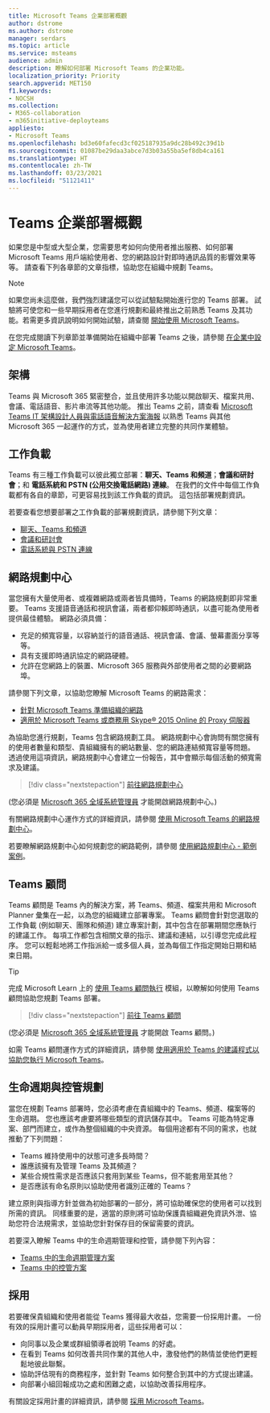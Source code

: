 ```yaml
---
title: Microsoft Teams 企業部署概觀
author: dstrome
ms.author: dstrome
manager: serdars
ms.topic: article
ms.service: msteams
audience: admin
description: 瞭解如何部署 Microsoft Teams 的企業功能。
localization_priority: Priority
search.appverid: MET150
f1.keywords:
- NOCSH
ms.collection:
- M365-collaboration
- m365initiative-deployteams
appliesto:
- Microsoft Teams
ms.openlocfilehash: bd3e60fafecd3cf025187935a9dc28b492c39d1b
ms.sourcegitcommit: 01087be29daa3abce7d3b03a55ba5ef8db4ca161
ms.translationtype: HT
ms.contentlocale: zh-TW
ms.lasthandoff: 03/23/2021
ms.locfileid: "51121411"
---
```

# <a name="teams-enterprise-deployment-overview"></a>Teams 企業部署概觀

如果您是中型或大型企業，您需要思考如何向使用者推出服務、如何部署 Microsoft Teams 用戶端給使用者、您的網路設計對即時通訊品質的影響效果等等。 請查看下列各章節的文章指標，協助您在組織中規劃 Teams。

> [!NOTE]
> 如果您尚未這麼做，我們強烈建議您可以從試驗點開始進行您的 Teams 部署。 試驗將可使您和一些早期採用者在您進行規劃和最終推出之前熟悉 Teams 及其功能。若需更多資訊說明如何開始試驗，請查閱 [開始使用 Microsoft Teams](get-started-with-teams-quick-start.md)。

在您完成閱讀下列章節並準備開始在組織中部署 Teams 之後，請參閱 [在企業中設定 Microsoft Teams](deploy-enterprise-setup.md)。

## <a name="architecture"></a>架構

Teams 與 Microsoft 365 緊密整合，並且使用許多功能以開啟聊天、檔案共用、會議、電話語音、影片串流等其他功能。 推出 Teams 之前，請查看 [Microsoft Teams IT 架構設計人員與電話語音解決方案海報](teams-architecture-solutions-posters.md) 以熟悉 Teams 與其他 Microsoft 365 一起運作的方式，並為使用者建立完整的共同作業體驗。

## <a name="workloads"></a>工作負載

Teams 有三種工作負載可以彼此獨立部署：**聊天、Teams 和頻道**；**會議和研討會**；和 **電話系統和 PSTN (公用交換電話網路) 連線**。 在我們的文件中每個工作負載都有各自的章節，可更容易找到該工作負載的資訊。 這包括部署規劃資訊。

若要查看您想要部署之工作負載的部署規劃資訊，請參閱下列文章：

- [聊天、Teams 和頻道](deploy-chat-teams-channels-microsoft-teams-landing-page.md)
- [會議和研討會](deploy-meetings-microsoft-teams-landing-page.md)
- [電話系統與 PSTN 連線](cloud-voice-landing-page.md)

## <a name="network-planner"></a>網路規劃中心

當您擁有大量使用者、或複雜網路或兩者皆具備時，Teams 的網路規劃即非常重要。 Teams 支援語音通話和視訊會議，兩者都仰賴即時通訊，以盡可能為使用者提供最佳體驗。 網路必須具備：

- 充足的頻寬容量，以容納並行的語音通話、視訊會議、會議、螢幕畫面分享等等。
- 具有支援即時通訊協定的網路硬體。
- 允許在您網路上的裝置、Microsoft 365 服務與外部使用者之間的必要網路埠。

請參閱下列文章，以協助您瞭解 Microsoft Teams 的網路需求：

- [針對 Microsoft Teams 準備組織的網路](prepare-network.md)
- [適用於 Microsoft Teams 或商務用 Skype® 2015 Online 的 Proxy 伺服器](proxy-servers-for-skype-for-business-online.md)

為協助您進行規劃，Teams 包含網路規劃工具。 網路規劃中心會詢問有關您擁有的使用者數量和類型、貴組織擁有的網站數量、您的網路連結頻寬容量等問題。 透過使用這項資訊，網路規劃中心會建立一份報告，其中會顯示每個活動的頻寬需求及建議。

 > [!div class="nextstepaction"]
> [前往網路規劃中心](https://admin.teams.microsoft.com/networkplanner/organization)

(您必須是 [Microsoft 365 全域系統管理員](/microsoft-365/admin/add-users/about-admin-roles#commonly-used-microsoft-365-admin-center-roles) 才能開啟網路規劃中心。)

有關網路規劃中心運作方式的詳細資訊，請參閱 [使用 Microsoft Teams 的網路規劃中心](network-planner.md)。

若要瞭解網路規劃中心如何規劃您的網路範例，請參閱 [使用網路規劃中心 - 範例案例](tutorial-network-planner-example.yml)。

## <a name="teams-advisor"></a>Teams 顧問

Teams 顧問是 Teams 內的解決方案，將 Teams、頻道、檔案共用和 Microsoft Planner 彙集在一起，以為您的組織建立部署專案。 Teams 顧問會針對您選取的工作負載 (例如聊天、團隊和頻道) 建立專案計劃，其中包含在部署期間您應執行的建議工作。 每項工作都包含相關文章的指示、建議和連結，以引導您完成此程序。 您可以輕鬆地將工作指派給一或多個人員，並為每個工作指定開始日期和結束日期。

> [!TIP]
> 完成 Microsoft Learn 上的 [使用 Teams 顧問執行](/learn/modules/m365-teams-rollout-using-advisor/) 模組，以瞭解如何使用 Teams 顧問協助您規劃 Teams 部署。

> [!div class="nextstepaction"]
> [前往 Teams 顧問](https://admin.teams.microsoft.com/teams-deployment)

(您必須是 [Microsoft 365 全域系統管理員](/microsoft-365/admin/add-users/about-admin-roles#commonly-used-microsoft-365-admin-center-roles) 才能開啟 Teams 顧問。)

如需 Teams 顧問運作方式的詳細資訊，請參閱 [使用適用於 Teams 的建議程式以協助您執行 Microsoft Teams](use-advisor-teams-roll-out.md)。

## <a name="lifecycle-and-governance-planning"></a>生命週期與控管規劃

當您在規劃 Teams 部署時，您必須考慮在貴組織中的 Teams、頻道、檔案等的生命週期。 您也應該考慮要將哪些類型的資訊儲存其中。 Teams 可能為特定專案、部門而建立，或作為整個組織的中央資源。 每個用途都有不同的需求，也就推動了下列問題：

- Teams 維持使用中的狀態可達多長時間？
- 誰應該擁有及管理 Teams 及其頻道？
- 某些合規性需求是否應該只套用到某些 Teams，但不能套用至其他？
- 是否應該有命名原則以協助使用者識別正確的 Teams？

建立原則與指導方針並做為初始部署的一部分，將可協助確保您的使用者可以找到所需的資訊。 同樣重要的是，適當的原則將可協助保護貴組織避免資訊外泄、協助您符合法規需求，並協助您針對保存目的保留需要的資訊。

若要深入瞭解 Teams 中的生命週期管理和控管，請參閱下列內容：

- [Teams 中的生命週期管理方案](plan-teams-lifecycle.md)
- [Teams 中的控管方案](plan-teams-governance.md)

## <a name="adoption"></a>採用

若要確保貴組織和使用者能從 Teams 獲得最大收益，您需要一份採用計畫。 一份有效的採用計畫可以動員早期採用者，這些採用者可以：

- 向同事以及企業或群組領導者說明 Teams 的好處。
- 在看到 Teams 如何改善共同作業的其他人中，激發他們的熱情並使他們更輕鬆地彼此聯繫。
- 協助評估現有的商務程序，並針對 Teams 如何整合到其中的方式提出建議。
- 向部署小組回報成功之處和困難之處，以協助改善採用程序。

有關設定採用計畫的詳細資訊，請參閱 [採用 Microsoft Teams](adopt-microsoft-teams-landing-page.md)。